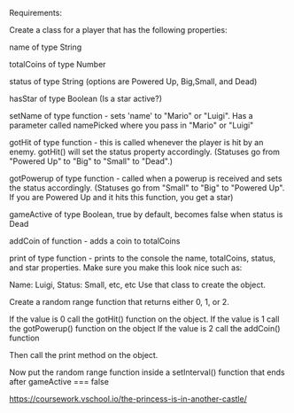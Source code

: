 Requirements:

Create a class for a player that has the following properties:

name of type String

totalCoins of type Number

status of type String (options are Powered Up, Big,Small, and Dead)

hasStar of type Boolean (Is a star active?)

setName of type function - sets 'name' to "Mario" or "Luigi". Has a parameter called namePicked where you pass in "Mario" or "Luigi"

gotHit of type function - this is called whenever the player is hit by an enemy. gotHit() will set the status property accordingly. (Statuses go from "Powered Up" to "Big" to "Small" to "Dead".)

gotPowerup of type function - called when a powerup is received and sets the status accordingly. (Statuses go from "Small" to "Big" to "Powered Up". If you are Powered Up and it hits this function, you get a star)

gameActive of type Boolean, true by default, becomes false when status is Dead

addCoin of function - adds a coin to totalCoins

print of type function - prints to the console the name, totalCoins, status, and star properties. Make sure you make this look nice such as:

Name: Luigi,
Status: Small, etc, etc
Use that class to create the object.

Create a random range function that returns either 0, 1, or 2.

If the value is 0 call the gotHit() function on the object.
If the value is 1 call the gotPowerup() function on the object
If the value is 2 call the addCoin() function

Then call the print method on the object.

Now put the random range function inside a setInterval() function that ends after gameActive === false

https://coursework.vschool.io/the-princess-is-in-another-castle/
